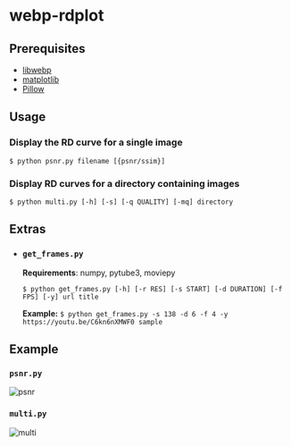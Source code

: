# webp-rdplot

## Prerequisites
- [libwebp](https://github.com/webmproject/libwebp)
- [matplotlib](https://matplotlib.org/)
- [Pillow](https://pillow.readthedocs.io/en/stable/)

## Usage

### Display the RD curve for a single image
```$ python psnr.py filename [{psnr/ssim}]```

### Display RD curves for a directory containing images
```$ python multi.py [-h] [-s] [-q QUALITY] [-mq] directory```

## Extras

* ### `get_frames.py`
  **Requirements**: numpy, pytube3, moviepy

  ```$ python get_frames.py [-h] [-r RES] [-s START] [-d DURATION] [-f FPS] [-y] url title```

  **Example:** 
  `$ python get_frames.py -s 138 -d 6 -f 4 -y https://youtu.be/C6kn6nXMWF0 sample`


## Example

### `psnr.py`
![psnr](examples/psnr.png)

### `multi.py`
![multi](examples/multi.png)
